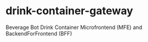 # drink-container-gateway
Beverage Bot Drink Container Microfrontend (MFE) and BackendForFrontend (BFF)
